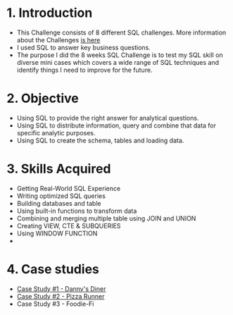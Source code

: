 # 1. Introduction
- This Challenge consists of 8 different SQL challenges. More information about the Challenges [is here](https://8weeksqlchallenge.com/)
- I used SQL to answer key business questions.
- The purpose I did the 8 weeks SQL Challenge is to test my SQL skill on diverse mini cases which covers a wide range of SQL techniques
and identify things I need to improve for the future.

# 2. Objective
- Using SQL to provide the right answer for analytical questions.
- Using SQL to distribute information, query and combine that data for specific analytic purposes.
- Using SQL to create the schema, tables and loading data.

# 3. Skills Acquired
- Getting Real-World SQL Experience
- Writing optimized SQL queries
- Building databases and table
- Using built-in functions to transform data
- Combining and merging multiple table using JOIN and UNION
- Creating VIEW, CTE & SUBQUERIES
- Using WINDOW FUNCTION
- 

# 4. Case studies
- [Case Study #1 - Danny's Diner](https://github.com/linhdan2109/Portfolio_Projects/tree/main/8-Week-SQL-Challenge/Case%20Study%20%231%20-%20Danny's%20Diner)
- [Case Study #2 - Pizza Runner](https://github.com/linhdan2109/Portfolio_Projects/tree/main/8-Week-SQL-Challenge/Case%20Study%20%232%20-%20Pizza%20Runner)
- Case Study #3 - Foodie-Fi
